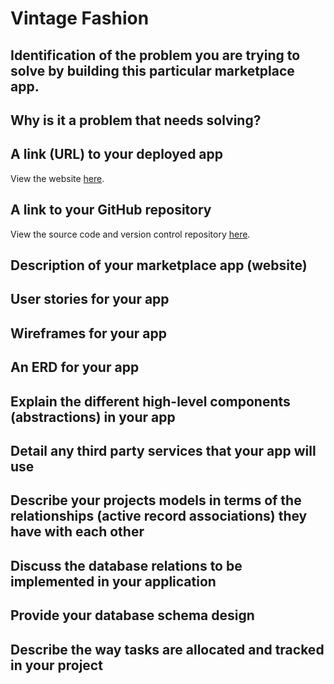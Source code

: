 
# Vintage Fashion

## Identification of the problem you are trying to solve by building this particular marketplace app.

## Why is it a problem that needs solving?

## A link (URL) to your deployed app

View the website [here]().

## A link to your GitHub repository

View the source code and version control repository [here]().

## Description of your marketplace app (website)

## User stories for your app

## Wireframes for your app

## An ERD for your app

## Explain the different high-level components (abstractions) in your app

## Detail any third party services that your app will use

## Describe your projects models in terms of the relationships (active record associations) they have with each other

## Discuss the database relations to be implemented in your application

## Provide your database schema design

## Describe the way tasks are allocated and tracked in your project


